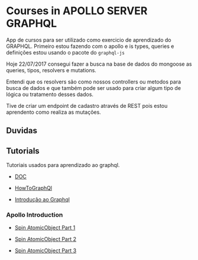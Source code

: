 # Courses in APOLLO SERVER GRAPHQL

App de cursos para ser utilizado como exercicio de aprendizado do GRAPHQL. Primeiro estou fazendo com o apollo e is types, queries e definições estou usando o pacote do `graphql-js`

Hoje 22/07/2017 consegui fazer a busca na base de dados do mongoose as queries, tipos, resolvers e mutations.

Entendi que os resolvers são como nossos controllers ou metodos para busca de dados e que também pode ser usado para criar algum tipo de lógica ou tratamento desses dados.

Tive de criar um endpoint de cadastro através de REST pois estou aprendento como realiza as mutações.


## Duvidas

## Tutorials

Tutoriais usados para aprendizado ao graphql.

* [DOC](http://dev.apollodata.com/tools/graphql-server/setup.html)

* [HowToGraphQl](howtographql.com)

* [Introdução ao Graphql](https://medium.com/tableless/introdu%C3%A7%C3%A3o-ao-graphql-com-node-js-1106c17b9b97)

### Apollo Introduction

* [Spin AtomicObject Part 1](https://spin.atomicobject.com/2017/03/29/graphql-apollo-introduction/)

* [Spin AtomicObject Part 2](https://spin.atomicobject.com/2017/03/30/graphql-apollo-building-server/)

* [Spin AtomicObject Part 3](https://spin.atomicobject.com/2017/03/31/graphql-apollo-building-client/)

